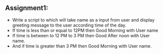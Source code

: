 ## Assignment1:
* Write a script to which will take name as a input from user and display greeting message to the user according time of the day.
* If time is less than or equal to 12PM then Good Morning with User name
* If time is between to 12 PM to 3 PM then Good After noon with User name.
* And if time is greater than 3 PM then Good Morning with User name.
